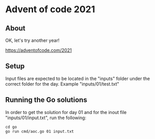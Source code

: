 # Advent of code 2021

## About
OK, let's try another year!

https://adventofcode.com/2021

## Setup
Input files are expected to be located in the "inputs" folder under the correct folder for the day. Example "inputs/01/test.txt"

## Running the Go solutions

In order to get the solution for day 01 and for the inout file  "inputs/01/input.txt", run the following:

```
cd go
go run cmd/aoc.go 01 input.txt
```